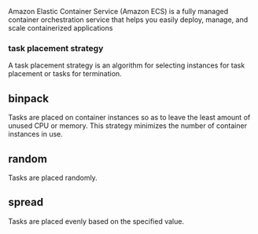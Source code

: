 Amazon Elastic Container Service (Amazon ECS) is a fully managed container orchestration service that helps you easily deploy, manage, and scale containerized applications
### task placement strategy
A task placement strategy is an algorithm for selecting instances for task placement or tasks for termination. 
## binpack 
Tasks are placed on container instances so as to leave the least amount of unused CPU or memory. This strategy minimizes the number of container instances in use. 
## random 
Tasks are placed randomly. 
## spread 
Tasks are placed evenly based on the specified value.
